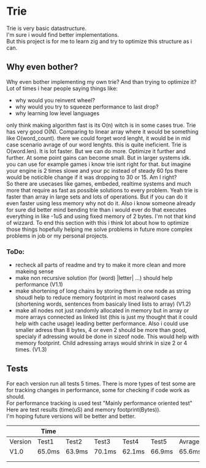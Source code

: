 # Trie

Trie is very basic datastructure.   
I'm sure i would find better implementations.  
But this project is for me to learn zig and try to optimize this structure as i can.

## Why even bother?
Why even bother implementing my own trie? And than trying to optimize it?  
Lot of times i hear people saying things like: 
 - why would you reinvent wheel?
 - why would you try to squeeze performance to last drop?
 - why learning low level languages  

only think making algorithm fast is its O(n) witch is in some cases true. Trie has very good O(N). Comparing to linear array where it would be something like O(word_count). there we could forget word lenght, it would be in mid case scenario avrage of our word lenghts. this is quite ineficient. Trie is O(word.len). It is lot faster. But we can do more. Optimize it further and further. At some point gains can become small. But in larger systems idk. you can use for example games i know trie isnt right for that. but imagine your engine is 2 times slowe and your pc instead of steady 60 fps there would be noticible change if it was dropping to 30 or 15. Am I right?  
So there are usecases like games, embeded, realtime systems and much more that require as fast as possible solutions to every problem. Yeah trie is faster than array in large sets and lots of operations. But if you can do it even faster using less memory why not do it. Also i know someone already for sure did better mind bending trie than i would ever do that executes everything in like -1uS and using fixed memory of 2 bytes. I'm not that kind of wizzard. 
To end this section with this i think lot about how to optimize those things hopefully helping me solve problems in future more complex problems in job or my personal projects.

### ToDo:
 - recheck all parts of readme and try to make it more clean and more makeing sense
 - make non recursive solution (for (word) |letter| ...) should help performance (V1.1)
 - make shortening of long chains by storing them in one node as string shoudl help to reduce memory footprint in most realword cases (shortening words, sentences from basicaly lined lists to array) (V1.2)
 - make all nodes not just randomly allocated in memory but in array or more arrays connected as linked list (this is just my thought that it could help with cache usage) leading better performance. Also i could use smaller adress than 8 bytes, 4 or even 2 should be more than good, specialy if adressing would be done in sizeof node. This would help with memory footprint. Child adressing arrays would shrink in size 2 or 4 times. (V1.3)

## Tests

For each version run all tests 5 times.
There is more types of test some are for tracking changes in performance, some for checking if code work as should.  
For performance tracking is used test "Mainly performance oriented test"  
Here are test results (time(uS) and memory footprint(Bytes)).   
I'm hoping future versions will be better and better.

|       |Time  |      |      |      |      |      |Memory |     
|-------|------|------|------|------|------|------|-------|
|Version|Test1 |Test2 |Test3 |Test4 |Test5 |Avrage|       |
|V1.0   |65.0ms|63.9ms|70.1ms|62.1ms|66.9ms|65.6ms|3.514MB|
|       |      |      |      |      |      |      |       |
|       |      |      |      |      |      |      |       |
